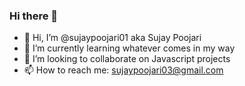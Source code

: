 ### Hi there 👋

<!--
**sujaypoojari01/sujaypoojari01** is a ✨ _special_ ✨ repository because its `README.md` (this file) appears on your GitHub profile.

Here are some ideas to get you started: -->

- 👋 Hi, I’m @sujaypoojari01 aka Sujay Poojari
- 🌱  I’m currently learning whatever comes in my way
- 👯 I’m looking to collaborate on Javascript projects
- 📫 How to reach me: sujaypoojari03@gmail.com
